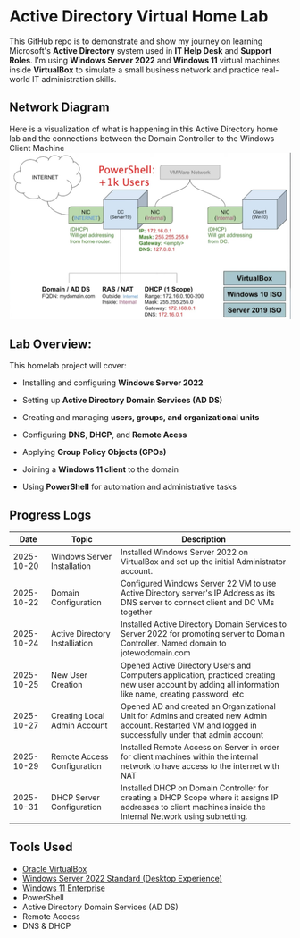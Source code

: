 # Active Directory Virtual Home Lab
This GitHub repo is to demonstrate and show my journey on learning Microsoft's **Active Directory** system used in **IT Help Desk** and **Support Roles**. I’m using **Windows Server 2022** and **Windows 11** virtual machines inside **VirtualBox** to simulate a small business network and practice real-world IT administration skills.


## Network Diagram

Here is a visualization of what is happening in this Active Directory home lab and the connections between the Domain Controller to the Windows Client Machine 
![active-directory-diagram](active_directory_diagram.jpg)

## Lab Overview:

This homelab project will cover:
  - Installing and configuring **Windows Server 2022**
  - Setting up **Active Directory Domain Services (AD DS)**
  - Creating and managing **users, groups, and organizational units**

  - Configuring **DNS**, **DHCP**, and **Remote Acess**
  - Applying **Group Policy Objects (GPOs)**
  - Joining a **Windows 11 client** to the domain
  - Using **PowerShell** for automation and administrative tasks

## Progress Logs

| Date | Topic | Description |
|------|--------|-------------|
| 2025-10-20 | Windows Server Installation | Installed Windows Server 2022 on VirtualBox and set up the initial Administrator account. |
| 2025-10-22  | Domain Configuration | Configured Windows Server 22 VM to use Active Directory server's IP Address as its DNS server to connect client and DC VMs together |
| 2025-10-24 | Active Directory Installiation | Installed Active Directory Domain Services to Server 2022 for promoting server to Domain Controller. Named domain to jotewodomain.com |
| 2025-10-25 | New User Creation | Opened Active Directory Users and Computers application, practiced creating new user account by adding all information like name, creating password, etc |
| 2025-10-27 | Creating Local Admin Account | Opened AD and created an Organizational Unit for Admins and created new Admin account. Restarted VM and logged in successfully under that admin account |
| 2025-10-29 | Remote Access Configuration | Installed Remote Access on Server in order for client machines within the internal network to have access to the internet with NAT |
| 2025-10-31 | DHCP Server Configuration | Installed DHCP on Domain Controller for creating a DHCP Scope where it assigns IP addresses to client machines inside the Internal Network using subnetting. |

## Tools Used
- [Oracle VirtualBox](https://www.virtualbox.org/wiki/Downloads)
- [Windows Server 2022 Standard (Desktop Experience)](https://go.microsoft.com/fwlink/p/?linkid=2195686&clcid=0x409&culture=en-us&country=us)
- [Windows 11 Enterprise](https://go.microsoft.com/fwlink/p/?linkid=2195682&clcid=0x409&culture=en-us&country=us)
- PowerShell
- Active Directory Domain Services (AD DS)
- Remote Access
- DNS & DHCP

